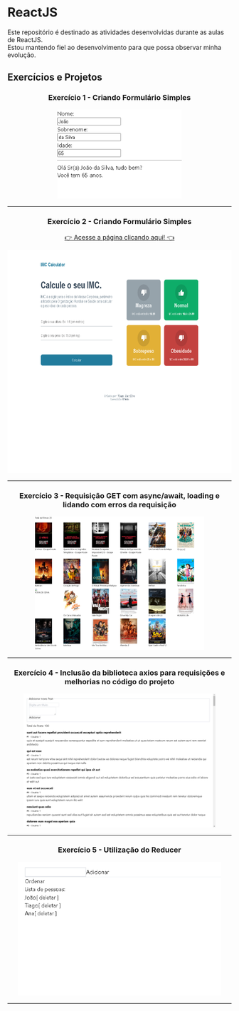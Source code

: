 # ReactJS

Este repositório é destinado as atividades desenvolvidas durante as aulas de ReactJS.<br/>
Estou mantendo fiel ao desenvolvimento para que possa observar minha evolução.

## Exercícios e Projetos
<div>
<h3 align="center">Exercício 1 - Criando Formulário Simples</h3>
<div align="center">
<img height="200em" src="https://raw.githubusercontent.com/TiagoCastilho/Estudo---ReactJS/main/react-ex01/images/como%20ficou1.png">
</div>
<hr>
<div>
<h3 align="center">Exercício 2 - Criando Formulário Simples</h3>
<a href="https://tiagocastilho.github.io/Estudo---ReactJS/react-ex02/build/index.html"><p align="center">👉 Acesse a página clicando aqui! 👈</p></a>
<div align="center">
<img height="500em" src="https://github.com/TiagoCastilho/Estudo---ReactJS/blob/main/react-ex02/src/assets/como%20ficou1.png">
</div>
<hr>
<div>
<h3 align="center">Exercício 3 - Requisição GET com async/await, loading e lidando com erros da requisição</h3>
<div align="center">
<img height="300em" src="https://github.com/TiagoCastilho/Estudo---ReactJS/blob/main/react-ex03/src/assets/como%20ficou1.png">
</div>
<hr>
<div>
<h3 align="center">Exercício 4 - Inclusão da biblioteca axios para requisições e melhorias no código do projeto</h3>
<div align="center">
<img height="300em" src="https://github.com/TiagoCastilho/Estudo---ReactJS/blob/main/react-ex04/src/assets/como%20ficou1.PNG">
</div>
<hr>
<div>
<h3 align="center">Exercício 5 - Utilização do Reducer</h3>
<div align="center">
<img height="300em" src="https://github.com/TiagoCastilho/Estudo---ReactJS/blob/main/react-ex05/src/assets/como%20ficou1.PNG">
</div>
<hr>
